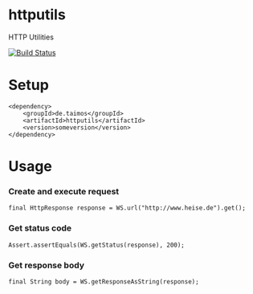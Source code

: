 httputils
=========

HTTP Utilities

[![Build Status](https://travis-ci.org/taimos/HTTPUtils.png?branch=master)](https://travis-ci.org/taimos/HTTPUtils)

Setup
=====

```
<dependency>
    <groupId>de.taimos</groupId>
    <artifactId>httputils</artifactId>
    <version>someversion</version>
</dependency>
```

Usage
=====

### Create and execute request

	final HttpResponse response = WS.url("http://www.heise.de").get();
	
### Get status code

	Assert.assertEquals(WS.getStatus(response), 200);
	
### Get response body

	final String body = WS.getResponseAsString(response);